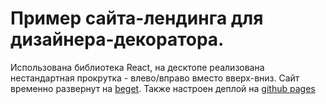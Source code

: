 # Пример сайта-лендинга для дизайнера-декоратора. 

Использована библиотека React, на десктопе реализована нестандартная прокрутка - влево/вправо вместо вверх-вниз.
Сайт временно развернут на [beget](http://y91807mb.beget.tech/). Также настроен деплой на [github pages](https://hproger.ru/lookas)
